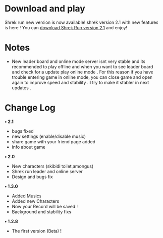
# Download and play
Shrek run new version is now available! shrek version 2.1 with new features is here ! You can [download Shrek Run version 2.1]([https://drive.google.com/file/d/1_lRFg_lfT6o5hpm_YG5Sado9eg4QP-ZX/view?usp=drivesdk](https://drive.google.com/file/d/1caDnkSYFQu8MKFjO2JeLoAe3-7Egc7OV/view?usp=drivesdk)) and enjoy!

# Notes 
- New leader board and online mode server isnt very stable and its recommended to play offline and when you want to see leader board and check for a update play online mode . For this reason if you have trouble entering game in online mode, you can close game and open again to improve speed and stability . I try to make it stabler in next updates .

# Change Log
**• 2.1**
- bugs fixed
- new settings (enable/disable music)
- share game with your friend page added
- info about game

**• 2.0**
- New characters (skibidi toilet,amongus)
- Shrek run leader and online server 
- Design and bugs fix 

**• 1.3.0**
- Added Musics
- Added new Characters
- Now your Record will be saved !
- Background and stability fixs 

**• 1.2.8**
- The first version (Beta) !
